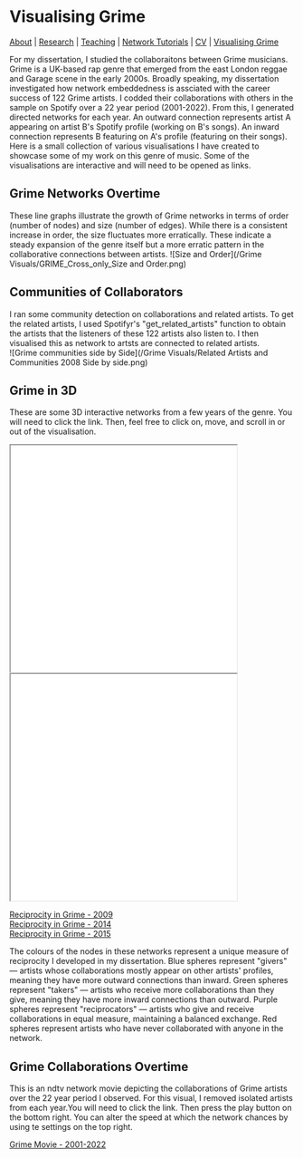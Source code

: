 # Visualising Grime
[About](https://Tom-R-Leppard.github.io/) | [Research](/research.md) | [Teaching](/teaching.md) | [Network Tutorials](/network_tutorials.md) | [CV](/cv.pdf) | [Visualising Grime](/visualising_grime.md)

For my dissertation, I studied the collaboraitons between Grime musicians. Grime is a UK-based rap genre that emerged from the east London reggae and Garage scene in the early 2000s. Broadly speaking, my dissertation investigated how network embeddedness is assciated with the career success of 122 Grime artists. I codded their collaborations with others in the sample on Spotify over a 22 year period (2001-2022). From this, I generated directed networks for each year. An outward connection represents artist A appearing on artist B's Spotify profile (working on B's songs). An inward connection represents B featuring on A's profile (featuring on their songs). Here is a small collection of various visualisations I have created to showcase some of my work on this genre of music. Some of the visualisations are interactive and will need to be opened as links. 

## Grime Networks Overtime 
These line graphs illustrate the growth of Grime networks in terms of order (number of nodes) and size (number of edges). While there is a consistent increase in order, the size fluctuates more erratically. These indicate a steady expansion of the genre itself but a more erratic pattern in the collaborative connections between artists. 
![Size and Order](/Grime Visuals/GRIME_Cross_only_Size and Order.png)

## Communities of Collaborators
I ran some community detection on collaborations and related artists. To get the related artists, I used Spotifyr's "get_related_artists" function to obtain the artists that the listeners of these 122 artists also listen to. I then visualised this as network to artsts are connected to related artists.  
![Grime communities side by Side](/Grime Visuals/Related Artists and Communities 2008 Side by side.png)

## Grime in 3D
These are some 3D interactive networks from a few years of the genre. You will need to click the link. Then, feel free to click on, move, and scroll in or out of the visualisation. 

<iframe src="grime_2009_JS_RECIP.html" width="400" height="400"></iframe> <iframe src="grime_2015_JS_RECIP" width="400" height="400"></iframe>

[Reciprocity in Grime - 2009](/grime_2009_JS_RECIP.html)  
[Reciprocity in Grime - 2014](/grime_2014_JS_RECIP.html)  
[Reciprocity in Grime - 2015](/grime_2015_JS_RECIP.html)  

The colours of the nodes in these networks represent a unique measure of reciprocity I developed in my dissertation. Blue spheres represent "givers" — artists whose collaborations mostly appear on other artists' profiles, meaning they have more outward connections than inward. Green spheres represent "takers" — artists who receive more collaborations than they give, meaning they have more inward connections than outward. Purple spheres represent "reciprocators" — artists who give and receive collaborations in equal measure, maintaining a balanced exchange. Red spheres represent artists who have never collaborated with anyone in the network. 

## Grime Collaborations Overtime
This is an ndtv network movie depicting the collaborations of Grime artists over the 22 year period I observed. For this visual, I removed isolated artists from each year.You will need to click the link. Then press the play button on the bottom right. You can alter the speed at which the network chances by using te settings on the top right. 

[Grime Movie - 2001-2022](/GRIME-Network_noISO.html)
